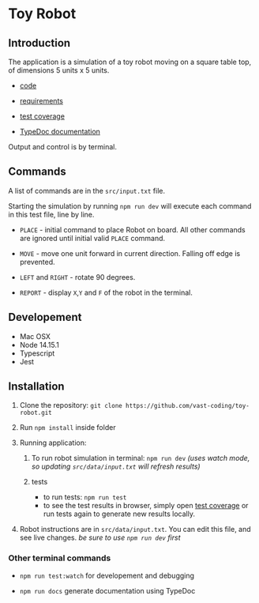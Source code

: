 # Toy Robot

## Introduction

The application is a simulation of a toy robot moving on a square table top, of dimensions 5 units x 5 units.

- [code](https://github.com/vast-coding/toy-robot)

- [requirements](https://github.com/vast-coding/toy-robot/blob/main/repuirements.md)

- [test coverage](https://toy-robot-test-coverage.vercel.app/)

- [TypeDoc documentation](https://toy-robot-documentation.vercel.app/)

Output and control is by terminal.

## Commands

A list of commands are in the `src/input.txt` file.

Starting the simulation by running `npm run dev` will execute each command in this test file, line by line.

- `PLACE` - initial command to place Robot on board. All other commands are ignored until initial valid `PLACE` command.

- `MOVE` - move one unit forward in current direction. Falling off edge is prevented.

- `LEFT` and `RIGHT` - rotate 90 degrees.

- `REPORT` - display `X`,`Y` and `F` of the robot in the terminal.

## Developement

- Mac OSX
- Node 14.15.1
- Typescript
- Jest

## Installation

1. Clone the repository: `git clone https://github.com/vast-coding/toy-robot.git`
2. Run `npm install` inside folder
3. Running application:

   1. To run robot simulation in terminal: `npm run dev` _(uses watch mode, so updating `src/data/input.txt` will refresh results)_

   2. tests
      - to run tests: `npm run test`
      - to see the test results in browser, simply open [test coverage](https://toy-robot-test-coverage.vercel.app/) or run tests again to generate new results locally.

4. Robot instructions are in `src/data/input.txt`. You can edit this file, and see live changes. _be sure to use `npm run dev` first_

### Other terminal commands

- `npm run test:watch` for developement and debugging

- `npm run docs` generate documentation using TypeDoc
